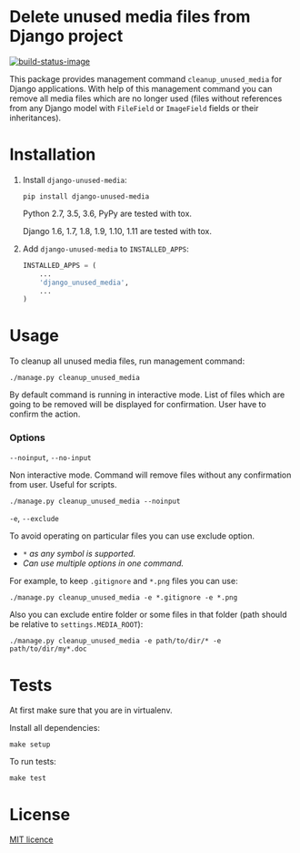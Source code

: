 # Delete unused media files from Django project

[![build-status-image]][travis]

This package provides management command `cleanup_unused_media` for Django applications. With help of this management command you can remove all media files which are no longer used (files without references from any Django model with `FileField` or `ImageField` fields or their inheritances).

# Installation

1.  Install ``django-unused-media``:
    ```
    pip install django-unused-media
    ```

    Python 2.7, 3.5, 3.6, PyPy are tested with tox.
    
    Django 1.6, 1.7, 1.8, 1.9, 1.10, 1.11 are tested with tox.

2.  Add ``django-unused-media`` to ``INSTALLED_APPS``:
    ```python
    INSTALLED_APPS = (
        ...
        'django_unused_media',
        ...
    )
    ```

# Usage

To cleanup all unused media files, run management command:
```
./manage.py cleanup_unused_media
```
By default command is running in interactive mode. List of files which are going to be removed will be displayed for confirmation. User have to confirm the action.

### Options

`--noinput`, `--no-input`

Non interactive mode. Command will remove files without any confirmation from user. Useful for scripts.
```
./manage.py cleanup_unused_media --noinput
```

`-e`, `--exclude` 

To avoid operating on particular files you can use exclude option. 
- *`*` as any symbol is supported.*
- *Can use multiple options in one command.*

For example, to keep `.gitignore` and `*.png` files you can use:
```
./manage.py cleanup_unused_media -e *.gitignore -e *.png
```

Also you can exclude entire folder or some files in that folder (path should be relative to `settings.MEDIA_ROOT`):
```
./manage.py cleanup_unused_media -e path/to/dir/* -e path/to/dir/my*.doc
```


# Tests
At first make sure that you are in virtualenv.

Install all dependencies:
```
make setup
```
To run tests:
```
make test
```

# License
[MIT licence](./LICENSE)

[build-status-image]: https://api.travis-ci.org/vartagg/django-unused-media.svg?branch=master
[travis]: http://travis-ci.org/vartagg/django-unused-media?branch=master
